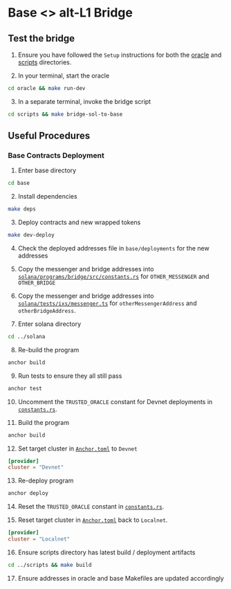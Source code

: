 # Base <> alt-L1 Bridge

## Test the bridge

1. Ensure you have followed the `Setup` instructions for both the [oracle](oracle/README.md) and [scripts](scripts/README.md) directories.

2. In your terminal, start the oracle

```bash
cd oracle && make run-dev
```

3. In a separate terminal, invoke the bridge script

```bash
cd scripts && make bridge-sol-to-base
```

## Useful Procedures

### Base Contracts Deployment

1. Enter base directory

```bash
cd base
```

2. Install dependencies

```bash
make deps
```

3. Deploy contracts and new wrapped tokens

```bash
make dev-deploy
```

4. Check the deployed addresses file in `base/deployments` for the new addresses

5. Copy the messenger and bridge addresses into [`solana/programs/bridge/src/constants.rs`](solana/programs/bridge/src/constants.rs) for `OTHER_MESSENGER` and `OTHER_BRIDGE`

6. Copy the messenger and bridge addresses into [`solana/tests/ixs/messenger.ts`](solana/tests/utils/constants.ts) for `otherMessengerAddress` and `otherBridgeAddress`.

7. Enter solana directory

```bash
cd ../solana
```

8. Re-build the program

```bash
anchor build
```

9. Run tests to ensure they all still pass

```bash
anchor test
```

10. Uncomment the `TRUSTED_ORACLE` constant for Devnet deployments in [`constants.rs`](solana/programs/bridge/src/constants.rs).

11. Build the program

```bash
anchor build
```

12. Set target cluster in [`Anchor.toml`](solana/Anchor.toml) to `Devnet`

```toml
[provider]
cluster = "Devnet"
```

13. Re-deploy program

```bash
anchor deploy
```

14. Reset the `TRUSTED_ORACLE` constant in [`constants.rs`](solana/programs/bridge/src/constants.rs).

15. Reset target cluster in [`Anchor.toml`](solana/Anchor.toml) back to `Localnet`.

```toml
[provider]
cluster = "Localnet"
```

16. Ensure scripts directory has latest build / deployment artifacts

```bash
cd ../scripts && make build
```

17. Ensure addresses in oracle and base Makefiles are updated accordingly
